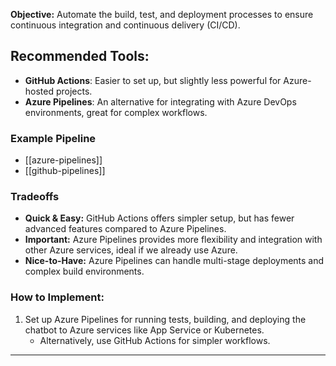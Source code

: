 
**Objective:**
Automate the build, test, and deployment processes to ensure continuous integration and continuous delivery (CI/CD).

## Recommended Tools:
- **GitHub Actions**: Easier to set up, but slightly less powerful for Azure-hosted projects.
- **Azure Pipelines**: An alternative for integrating with Azure DevOps environments, great for complex workflows.

### Example Pipeline
- [[azure-pipelines]]
- [[github-pipelines]]

### Tradeoffs
- **Quick & Easy:** GitHub Actions offers simpler setup, but has fewer advanced features compared to Azure Pipelines.
- **Important:** Azure Pipelines provides more flexibility and integration with other Azure services, ideal if we already use Azure.
- **Nice-to-Have:** Azure Pipelines can handle multi-stage deployments and complex build environments.

### **How to Implement:**
1. Set up Azure Pipelines for running tests, building, and deploying the chatbot to Azure services like App Service or Kubernetes.
   - Alternatively, use GitHub Actions for simpler workflows.
---

